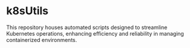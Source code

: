 # k8sUtils
This repository houses automated scripts designed to streamline Kubernetes operations, enhancing efficiency and reliability in managing containerized environments.
